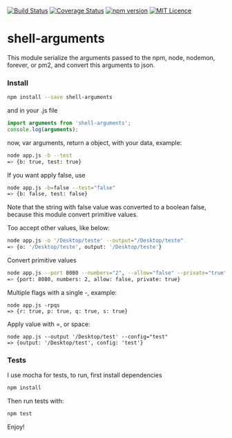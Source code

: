 [![Build Status](https://travis-ci.org/darlanmendonca/shell-arguments.svg)](https://travis-ci.org/thebergamo/parsick) 
[![Coverage Status](https://coveralls.io/repos/darlanmendonca/shell-arguments/badge.svg?branch=master&service=github)](https://coveralls.io/github/darlanmendonca/shell-arguments?branch=master)
[![npm version](https://badge.fury.io/js/shell-arguments.svg)](https://badge.fury.io/js/shell-arguments)
[![MIT Licence](https://badges.frapsoft.com/os/mit/mit.svg?v=103)](https://opensource.org/licenses/mit-license.php)

# shell-arguments

This module serialize the arguments passed to the npm, node, nodemon, forever, or pm2, and convert this arguments to json.

### Install
```sh
npm install --save shell-arguments
```

and in your .js file

```js
import arguments from 'shell-arguments';
console.log(arguments);
```

now, var arguments, return a object, with your data, example:

```sh
node app.js -b --test
=> {b: true, test: true}
```

If you want apply false, use
```sh
node app.js -b=false --test="false"
=> {b: false, test: false}
```
Note that the string with false value was converted to a boolean false, because this module convert primitive values.


Too accept other values, like below:
```sh
node app.js -o '/Desktop/teste' --output="/Desktop/teste"
=> {o: '/Desktop/teste', output: '/Desktop/teste'}
```

Convert primitive values
```sh
node app.js --port 8080 --numbers="2", --allow="false" --private="true"
=> {port: 8080, numbers: 2, allow: false, private: true}
```

Multiple flags with a single -, example:
```shell
node app.js -rpqs
=> {r: true, p: true, q: true, s: true}
```

Apply value with =, or space:
```shell
node app.js --output '/Desktop/test' --config="test"
=> {output: '/Desktop/test', config: 'test'}
```


### Tests
I use mocha for tests, to run, first install dependencies

```sh
npm install
```

Then run tests with:

```sh
npm test
```

Enjoy!
